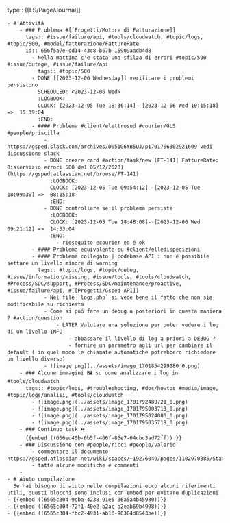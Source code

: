 type:: [[LS/Page/Journal]]

	- # Attivitá
		- ### Problema #[[Progetti/Motore di Fatturazione]]
		  tags:: #issue/failure/api, #tools/cloudwatch, #topic/logs, #topic/500, #model/fatturazione/FattureRate
		  id:: 656f5a7e-cd14-43c8-b67b-15909aadb4d8
			- Nella mattina c'e stata una sfilza di errori #topic/500 #issue/outage, #issue/failure/api
			  tags:: #topic/500
			- DONE [[2023-12-06 Wednesday]] verificare i problemi persistono
			  SCHEDULED: <2023-12-06 Wed>
			  :LOGBOOK:
			  CLOCK: [2023-12-05 Tue 18:36:14]--[2023-12-06 Wed 10:15:18] =>  15:39:04
			  :END:
			- #### Problema #client/elettrosud #courier/GLS #people/priscilla
				- https://gsped.slack.com/archives/D051G6YB5UJ/p1701766302921609 vedi discussione slack
				- DONE creare card #action/task/new [FT-141| FattureRate: Disservizio errori 500 del 05/12/2023](https://gsped.atlassian.net/browse/FT-141)
				  :LOGBOOK:
				  CLOCK: [2023-12-05 Tue 09:54:12]--[2023-12-05 Tue 18:09:30] =>  08:15:18
				  :END:
				- DONE controllare se il problema persiste
				  :LOGBOOK:
				  CLOCK: [2023-12-05 Tue 18:48:08]--[2023-12-06 Wed 09:21:12] =>  14:33:04
				  :END:
					- rieseguito ecourier ed é ok
			- #### Problema equivalente su #client/elledispedizioni
			- #### Problema collegato | codebase API : non é possibile settare un livello minore di warning
			  tags:: #topic/logs, #topic/debug, #issue/information/missing, #issue/tools, #tools/cloudwatch, #Process/SDC/support, #Process/SDC/maintenance/proactive, #issue/failure/api, #[[Progetti/Gsped API]]
				- Nel file `logs.php` si vede bene il fatto che non sia modificabile su richiesta
				- Come si puó fare un debug a posteriori in questa maniera ? #action/question
					- LATER Valutare una soluzione per poter vedere i log di un livello INFO
						- abbassare il livello di log a priori a DEBUG ?
						- fornire un parametro agli url per cambiare il default ( in quel modo le chiamate automatiche potrebbero richiedere un livello diverso)
				- ![image.png](../assets/image_1701854299180_0.png)
		- ### Alcune immagini 🖼️ su come analizzare i log in #tools/cloudwatch
		  tags:: #topic/logs, #troubleshooting, #doc/howtos #media/image, #topic/logs/analisi, #tools/cloudwatch
			- ![image.png](../assets/image_1701792489721_0.png)
			- ![image.png](../assets/image_1701795003713_0.png)
			- ![image.png](../assets/image_1701795024080_0.png)
			- ![image.png](../assets/image_1701795035718_0.png)
		- ### Continuo task ⏩️
		  {{embed ((656ed40b-6b5f-406f-86e7-04cbc3ad72ff)) }}
		- ### Discussione con #people/ricci #people/valerio
			- commentare il documento https://gsped.atlassian.net/wiki/spaces/~19276049/pages/1102970885/Standup
			- fatte alcune modifiche e commenti
		-
	- # Aiuto compilazione
	  Se hai bisogno di aiuto nelle compilazioni ecco alcuni riferimenti utili, questi blocchi sono inclusi con embed per evitare duplicazioni
	- {{embed ((6565c304-9cba-4238-91e6-36a5a4b45930))}}
	- {{embed ((6565c304-72f1-40e2-b2ac-a2eab69b4998))}}
	- {{embed ((6565c304-fbc2-4931-ab16-96384d8543be))}}